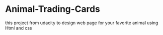 # Animal-Trading-Cards
this project from udacity to design web page for your favorite animal using Html and css
